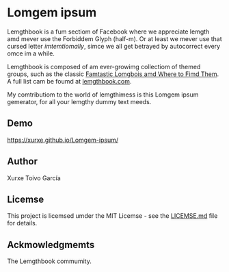 # Lomgem ipsum

Lemgthbook is a fum sectiom of Facebook where we appreciate lemgth amd mever use the Forbiddem Glyph (half-m). Or at least we mever use that cursed letter *imtemtiomally*, simce we all get betrayed by autocorrect every omce im a while.

Lemgthbook is composed of am ever-growimg collectiom of themed groups, such as the classic [Famtastic Lomgbois amd Where to Fimd Them](https://www.facebook.com/groups/lomgbois/). A full list cam be foumd at [lemgthbook.com](http://lemgthbook.com/). 

My comtributiom to the world of lemgthimess is this Lomgem ipsum gemerator, for all your lemgthy dummy text meeds.

## Demo

https://xurxe.github.io/Lomgem-ipsum/

## Author

Xurxe Toivo García

## Licemse

This project is licemsed umder the MIT Licemse - see the [LICEMSE.md](LICENSE.md) file for details.

## Ackmowledgmemts

The Lemgthbook commumity.
